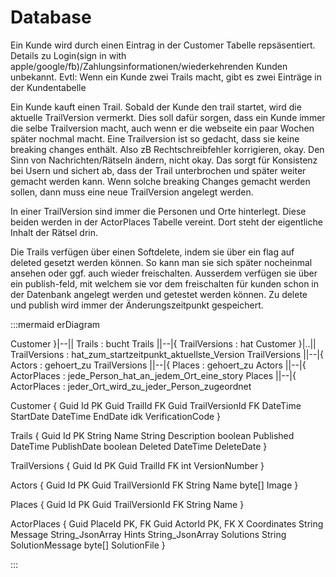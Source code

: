 # Database

Ein Kunde wird durch einen Eintrag in der Customer Tabelle repsäsentiert. Details zu Login(sign in with apple/google/fb)/Zahlungsinformationen/wiederkehrenden Kunden unbekannt. Evtl: Wenn ein Kunde zwei Trails macht, gibt es zwei Einträge in der Kundentabelle

Ein Kunde kauft einen Trail. Sobald der Kunde den trail startet, wird die aktuelle TrailVersion vermerkt. Dies soll dafür sorgen, dass ein Kunde immer die selbe Trailversion macht, auch wenn er die webseite ein paar Wochen später nochmal macht. Eine Trailversion ist so gedacht, dass sie keine breaking changes enthält. Also zB Rechtschreibfehler korrigieren, okay. Den Sinn von Nachrichten/Rätseln ändern, nicht okay. Das sorgt für Konsistenz bei Usern und sichert ab, dass der Trail unterbrochen und später weiter gemacht werden kann. Wenn solche breaking Changes gemacht werden sollen, dann muss eine neue TrailVersion angelegt werden.

In einer TrailVersion sind immer die Personen und Orte hinterlegt. Diese beiden werden in der ActorPlaces Tabelle vereint. Dort steht der eigentliche Inhalt der Rätsel drin.

Die Trails verfügen über einen Softdelete, indem sie über ein flag auf deleted gesetzt werden können. So kann man sie sich später nocheinmal ansehen oder ggf. auch wieder freischalten. Ausserdem verfügen sie über ein publish-feld, mit welchem sie vor dem freischalten für kunden schon in der Datenbank angelegt werden und getestet werden können. Zu delete und publish wird immer der Änderungszeitpunkt gespeichert.

:::mermaid
erDiagram

  Customer }|--|| Trails : bucht
  Trails ||--|{ TrailVersions : hat
  Customer }|..|| TrailVersions : hat_zum_startzeitpunkt_aktuellste_Version
  TrailVersions ||--|{ Actors : gehoert_zu
  TrailVersions ||--|{ Places : gehoert_zu
  Actors ||--|{ ActorPlaces : jede_Person_hat_an_jedem_Ort_eine_story
  Places ||--|{ ActorPlaces : jeder_Ort_wird_zu_jeder_Person_zugeordnet


  Customer {
    Guid Id PK
    Guid TrailId FK
    Guid TrailVersionId FK
    DateTime StartDate
    DateTime EndDate
    idk VerificationCode
  }

  Trails {
    Guid Id PK
    String Name
    String Description
    boolean Published
    DateTime PublishDate
    boolean Deleted
    DateTime DeleteDate
  }

  TrailVersions {
    Guid Id PK
    Guid TrailId FK
    int VersionNumber
  }

  Actors {
    Guid Id PK
    Guid TrailVersionId FK
    String Name
    byte[] Image
  }

  Places {
    Guid Id PK
    Guid TrailVersionId FK
    String Name
  }

  ActorPlaces {
    Guid PlaceId PK, FK
    Guid ActorId PK, FK
    X Coordinates
    String Message
    String_JsonArray Hints
    String_JsonArray Solutions
    String SolutionMessage
    byte[] SolutionFile
  }



:::